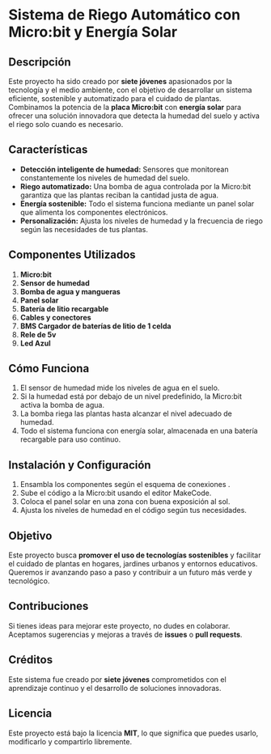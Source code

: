 # Sistema de Riego Automático con Micro:bit y Energía Solar  

## Descripción  
Este proyecto ha sido creado por **siete jóvenes** apasionados por la tecnología y el medio ambiente, con el objetivo de desarrollar un sistema eficiente, sostenible y automatizado para el cuidado de plantas. Combinamos la potencia de la **placa Micro:bit** con **energía solar** para ofrecer una solución innovadora que detecta la humedad del suelo y activa el riego solo cuando es necesario.  

## Características  
- **Detección inteligente de humedad:** Sensores que monitorean constantemente los niveles de humedad del suelo.  
- **Riego automatizado:** Una bomba de agua controlada por la Micro:bit garantiza que las plantas reciban la cantidad justa de agua.  
- **Energía sostenible:** Todo el sistema funciona mediante un panel solar que alimenta los componentes electrónicos.  
- **Personalización:** Ajusta los niveles de humedad y la frecuencia de riego según las necesidades de tus plantas.  

## Componentes Utilizados  
1. **Micro:bit**  
2. **Sensor de humedad**  
3. **Bomba de agua y mangueras**  
4. **Panel solar**  
5. **Batería de litio recargable**  
6. **Cables y conectores**  
7. **BMS Cargador de baterías de litio de 1 celda**  
8. **Rele de 5v**  
9. **Led Azul**

## Cómo Funciona  
1. El sensor de humedad mide los niveles de agua en el suelo.  
2. Si la humedad está por debajo de un nivel predefinido, la Micro:bit activa la bomba de agua.  
3. La bomba riega las plantas hasta alcanzar el nivel adecuado de humedad.  
4. Todo el sistema funciona con energía solar, almacenada en una batería recargable para uso continuo.  

## Instalación y Configuración  
1. Ensambla los componentes según el esquema de conexiones .
2. Sube el código a la Micro:bit usando el editor MakeCode.  
3. Coloca el panel solar en una zona con buena exposición al sol.  
4. Ajusta los niveles de humedad en el código según tus necesidades.  

## Objetivo  
Este proyecto busca **promover el uso de tecnologías sostenibles** y facilitar el cuidado de plantas en hogares, jardines urbanos y entornos educativos. Queremos ir avanzando paso a paso y contribuir a un futuro más verde y tecnológico.  

## Contribuciones  
Si tienes ideas para mejorar este proyecto, no dudes en colaborar. Aceptamos sugerencias y mejoras a través de **issues** o **pull requests**.  

## Créditos  
Este sistema fue creado por **siete jóvenes** comprometidos con el aprendizaje continuo y el desarrollo de soluciones innovadoras.  

## Licencia  
Este proyecto está bajo la licencia **MIT**, lo que significa que puedes usarlo, modificarlo y compartirlo libremente.  
